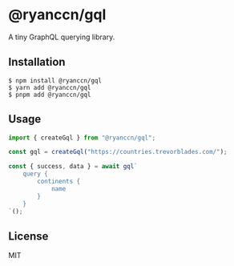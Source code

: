 # @ryanccn/gql

A tiny GraphQL querying library.

## Installation

```console
$ npm install @ryanccn/gql
$ yarn add @ryanccn/gql
$ pnpm add @ryanccn/gql
```

## Usage

```typescript
import { createGql } from "@ryanccn/gql";

const gql = createGql("https://countries.trevorblades.com/");

const { success, data } = await gql`
	query {
		continents {
			name
		}
	}
`();
```

## License

MIT
